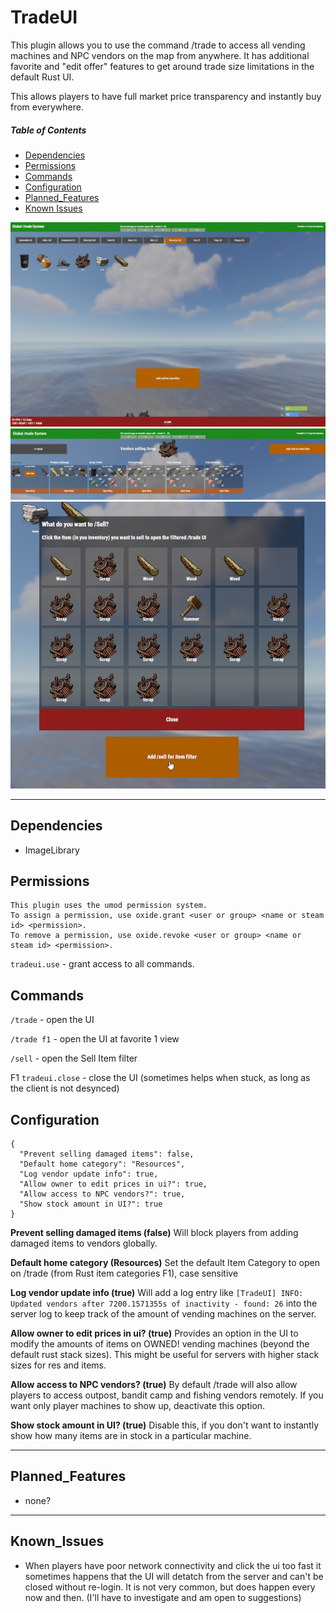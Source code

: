 # TradeUI
This plugin allows you to use the command /trade to access all vending machines and NPC vendors on the map from anywhere.
It has additional favorite and "edit offer" features to get around trade size limitations in the default Rust UI.

This allows players to have full market price transparency and instantly buy from everywhere.

##### Table of Contents  
* [Dependencies](#Dependencies)  
* [Permissions](#Permissions)  
* [Commands](#Commands)  
* [Configuration](#Configuration)
* [Planned_Features](#Planned_Features) 
* [Known Issues](#Known_Issues) 

![Home Screen](https://github.com/DocValerian/rust-plugins/blob/main/assets/TradeUI_home.png?raw=true)
![Vendor Secreen](https://github.com/DocValerian/rust-plugins/blob/main/assets/TradeUI_vendors.png?raw=true)
![Sell Screen](https://github.com/DocValerian/rust-plugins/blob/main/assets/TradeUI_sell.png?raw=true)

---

## Dependencies
- ImageLibrary

## Permissions
```
This plugin uses the umod permission system. 
To assign a permission, use oxide.grant <user or group> <name or steam id> <permission>. 
To remove a permission, use oxide.revoke <user or group> <name or steam id> <permission>.
```

``tradeui.use`` - grant access to all commands.

## Commands
``/trade`` - open the UI

``/trade f1`` - open the UI at favorite 1 view

``/sell`` - open the Sell Item filter

F1 ``tradeui.close`` - close the UI (sometimes helps when stuck, as long as the client is not desynced)

## Configuration
```
{
  "Prevent selling damaged items": false,
  "Default home category": "Resources",
  "Log vendor update info": true,
  "Allow owner to edit prices in ui?": true,
  "Allow access to NPC vendors?": true,
  "Show stock amount in UI?": true
}
```
**Prevent selling damaged items (false)**
Will block players from adding damaged items to vendors globally.

**Default home category (Resources)**
Set the default Item Category to open on /trade (from Rust item categories F1), case sensitive

**Log vendor update info (true)**
Will add a log entry like ``[TradeUI] INFO: Updated vendors after 7200.1571355s of inactivity - found: 26`` into 
the server log to keep track of the amount of vending machines on the server.

**Allow owner to edit prices in ui? (true)**
Provides an option in the UI to modify the amounts of items on OWNED! vending machines (beyond the default rust stack sizes).
This might be useful for servers with higher stack sizes for res and items.

**Allow access to NPC vendors? (true)**
By default /trade will also allow players to access outpost, bandit camp and fishing vendors remotely. If you want only player
machines to show up, deactivate this option.

**Show stock amount in UI? (true)**
Disable this, if you don't want to instantly show how many items are in stock in a particular machine.

---

## Planned_Features
* none?

---

## Known_Issues
* When players have poor network connectivity and click the ui too fast it sometimes happens that the UI will detatch from the server 
 and can't be closed without re-login.
It is not very common, but does happen every now and then. (I'll have to investigate and am open to suggestions)